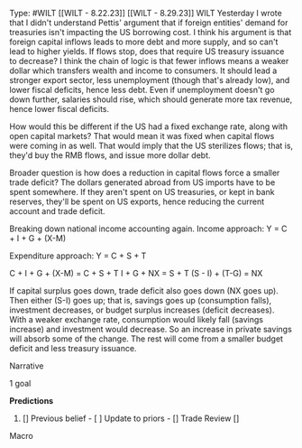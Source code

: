 Type: #WILT 
[[WILT - 8.22.23]]
[[WILT - 8.29.23]]
WILT
Yesterday I wrote that I didn't understand Pettis' argument that if foreign entities' demand for treasuries isn't impacting the US borrowing cost. I think his argument is that foreign capital inflows  leads to more debt and more supply, and so can't lead to higher yields. If flows stop, does that require US treasury issuance to decrease? I think the chain of logic is that fewer inflows means a weaker dollar which transfers wealth and income to consumers. It should lead a stronger export sector, less unemployment (though that's already low), and lower fiscal deficits, hence less debt. Even if unemployment doesn't go down further, salaries should rise, which should generate more tax revenue, hence lower fiscal deficits. 

How would this be different if the US had a fixed exchange rate, along with open capital markets? That would mean it was fixed when capital flows were coming in as well. That would imply that the US sterilizes flows; that is, they'd buy the RMB flows, and issue more dollar debt. 

Broader question is how does a reduction in capital flows force a smaller trade deficit? The dollars generated abroad from US imports have to be spent somewhere. If they aren't spent on US treasuries, or kept in bank reserves, they'll be spent on US exports, hence reducing the current account and trade deficit. 


Breaking down national income accounting again. 
Income approach:
Y = C + I + G + (X-M)

Expenditure approach:
Y = C + S + T

C + I + G + (X-M) = C + S + T
I + G + NX = S + T
(S - I) + (T-G) = NX

If capital surplus goes down, trade deficit also goes down (NX goes up). Then either (S-I) goes up; that is, savings goes up (consumption falls), investment decreases, or budget surplus increases (deficit decreases). With a weaker exchange rate, consumption would likely fall (savings increase) and investment would decrease. So an increase in private savings will absorb some of the change. The rest will come from a smaller budget deficit and less treasury issuance. 



Narrative

1 goal


**Predictions**

1) []
Previous belief - 
[ ]
Update to priors - 
[]
Trade Review
[]





Macro
